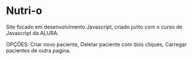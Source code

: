 # Nutri-o

Site focado em desenvolvimento Javascript, criado junto com o curso de Javascript da ALURA.

OPÇÕES:
Criar novo paciente,
Deletar paciente com dois cliques,
Carregar pacientes de outra pagina.

